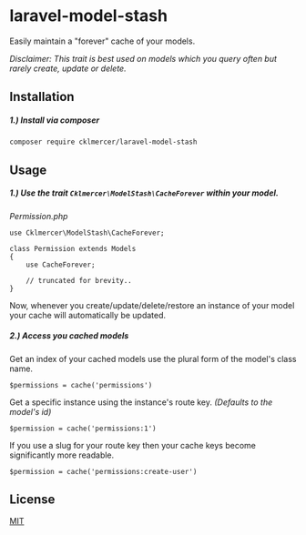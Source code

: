 # laravel-model-stash
Easily maintain a "forever" cache of your models.

*Disclaimer: This trait is best used on models which you query often but rarely create, update or delete.*

## Installation
##### 1.) Install via composer
```
composer require cklmercer/laravel-model-stash
```
## Usage
##### 1.) Use the trait `Cklmercer\ModelStash\CacheForever` within your model.
_Permission.php_
```
use Cklmercer\ModelStash\CacheForever;

class Permission extends Models 
{
    use CacheForever;
     
    // truncated for brevity..
}
```

Now, whenever you create/update/delete/restore an instance of your model your cache will automatically be updated.

##### 2.) Access you cached models

Get an index of your cached models use the plural form of the model's class name.
```
$permissions = cache('permissions')
```

Get a specific instance using the instance's route key. _(Defaults to the model's id)_
```
$permission = cache('permissions:1')
```

If you use a slug for your route key then your cache keys become significantly more readable.
```
$permission = cache('permissions:create-user')
```

## License
[MIT](http://opensource.org/licenses/MIT)
